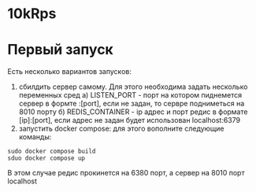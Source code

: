 # 10kRps

# Первый запуск 
Есть несколько вариантов запусков:
1) сбилдить сервер самому. Для этого необходима задать несколько переменных сред 
    а) LISTEN_PORT - порт на котором пиднемется сервер в формте :[port], если не задан, то сервре подниметься на 8010 порту 
    б) REDIS_CONTAINER - ip адрес и порт редис в формате [ip]:[port], если адрес не задан будет использован localhost:6379
2) запустить docker compose:
для этого вополните следующие команды:
```
sudo docker compose build 
sduo docker compose up
```
В этом случае редис прокинется на 6380 порт, а сервер на 8010 порт localhost